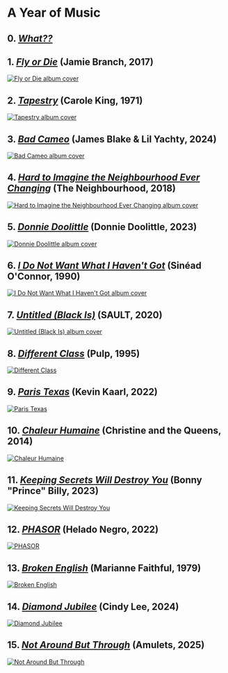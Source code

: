 # A Year of Music

## 0. [*What??*](./what)

## 1. [*Fly or Die*](./albums/fly-or-die) (Jamie Branch, 2017)

[![Fly or Die album cover](./assets/covers/fly-or-die.png)](./albums/fly-or-die)

## 2. [*Tapestry*](./albums/tapestry) (Carole King, 1971)

[![Tapestry album cover](./assets/covers/tapestry.png)](./albums/tapestry)

## 3. [*Bad Cameo*](./albums/bad-cameo) (James Blake & Lil Yachty, 2024)

[![Bad Cameo album cover](./assets/covers/bad-cameo.png)](./albums/bad-cameo)

## 4. [*Hard to Imagine the Neighbourhood Ever Changing*](./albums/hard-to-imagine-the-neighbourhood-ever-changing) (The Neighbourhood, 2018)

[![Hard to Imagine the Neighbourhood Ever Changing album cover](./assets/covers/hard-to-imagine-the-neighbourhood-ever-changing.png)](./albums/hard-to-imagine-the-neighbourhood-ever-changing)

## 5. [*Donnie Doolittle*](./albums/donnie-doolittle) (Donnie Doolittle, 2023)

[![Donnie Doolittle album cover](./assets/covers/donnie-doolittle.png)](./albums/donnie-doolittle)

## 6. [*I Do Not Want What I Haven't Got*](./albums/i-do-not-want-what-i-havent-got.md) (Sinéad O'Connor, 1990)

[![I Do Not Want What I Haven't Got album cover](./assets/covers/i-do-not-want-what-i-havent-got.png)](./albums/i-do-not-want-what-i-havent-got)

## 7. [*Untitled (Black Is)*](./albums/untitled-black-is.md) (SAULT, 2020)

[![Untitled (Black Is) album cover](./assets/covers/untitled-black-is.png)](./albums/untitled-black-is)

## 8. [*Different Class*](./albums/different-class.md) (Pulp, 1995)

[![Different Class](assets/covers/different-class.png)](./albums/different-class)

## 9. [*Paris Texas*](./albums/paris-texas.md) (Kevin Kaarl, 2022)

[![Paris Texas](assets/covers/paris-texas.png)](./albums/paris-texas)

## 10. [*Chaleur Humaine*](./albums/chaleur-humaine.md) (Christine and the Queens, 2014)

[![Chaleur Humaine](assets/covers/chaleur-humaine.png)](./albums/chaleur-humaine)

## 11. [*Keeping Secrets Will Destroy You*](./albums/keeping-secrets-will-destroy-you.md) (Bonny "Prince" Billy, 2023)

[![Keeping Secrets Will Destroy You](assets/covers/keeping-secrets-will-destroy-you.png)](./albums/keeping-secrets-will-destroy-you)

## 12. [*PHASOR*](./albums/phasor.md) (Helado Negro, 2022)

[![PHASOR](./assets/covers/phasor.png)](./albums/phasor)

## 13. [*Broken English*](./albums/broken-english.md) (Marianne Faithful, 1979)

[![Broken English](./assets/covers/broken-english.png)](./albums/broken-english)

## 14. [*Diamond Jubilee*](./albums/diamond-jubilee.md) (Cindy Lee, 2024)

[![Diamond Jubilee](./assets/covers/diamond-jubilee.png)](./albums/diamond-jubilee)

## 15. [*Not Around But Through*](./albums/not-around-but-through.md) (Amulets, 2025)

[![Not Around But Through](./assets/covers/not-around-but-through.png)](./albums/not-around-but-through)
